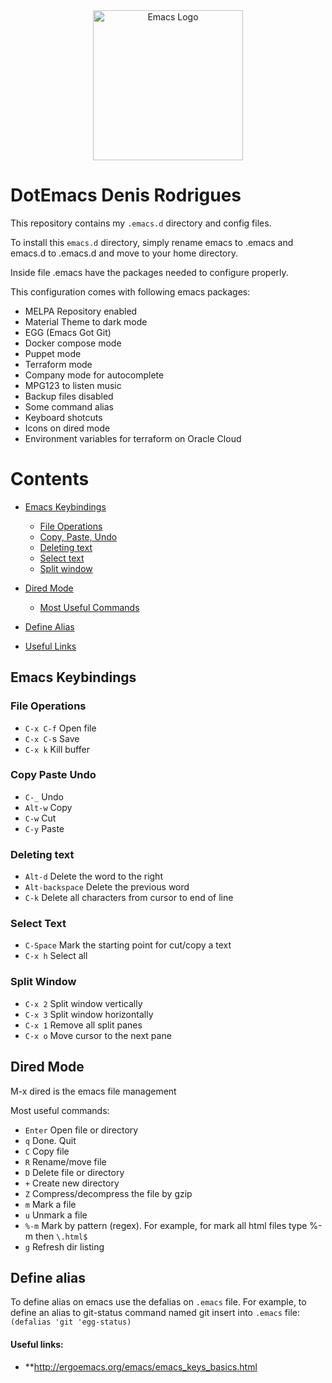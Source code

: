 <div align=center><a href="https://github.com/emacs-tw/awesome-emacs"><img alt="Emacs Logo" width="240" height="240" src="https://upload.wikimedia.org/wikipedia/commons/0/08/EmacsIcon.svg"></a></div>

# DotEmacs Denis Rodrigues

This repository contains my `.emacs.d` directory and config files.

To install this `emacs.d` directory, simply rename emacs to .emacs and emacs.d to .emacs.d and move to your home directory.

Inside file .emacs have the packages needed to configure properly.

This configuration comes with following emacs packages:

- MELPA Repository enabled
- Material Theme to dark mode
- EGG (Emacs Got Git)
- Docker compose mode
- Puppet mode
- Terraform mode
- Company mode for autocomplete
- MPG123 to listen music
- Backup files disabled
- Some command alias
- Keyboard shotcuts
- Icons on dired mode
- Environment variables for terraform on Oracle Cloud

# Contents

* [Emacs Keybindings](#emacs-keybindings)
  * [File Operations](#file-operations)
  * [Copy, Paste, Undo](#copy-paste-undo)
  * [Deleting text](#deleting-text)
  * [Select text](#select-text)
  * [Split window](#split-window)
* [Dired Mode](#dired-mode)
  * [Most Useful Commands](#most-useful-commands)
* [Define Alias](#define-alias)

* [Useful Links](#useful-links)

## Emacs Keybindings

### File Operations
- `C-x C-f` Open file
- `C-x C-`s Save
- `C-x k` Kill buffer

### Copy Paste Undo
- `C-_` Undo
- `Alt-w` Copy
- `C-w`  Cut
- `C-y` Paste

### Deleting text
- `Alt-d` Delete the word to the right
- `Alt-backspace` Delete the previous word
- `C-k` Delete all characters from cursor to end of line

### Select Text
- `C-Space` Mark the starting point for cut/copy a text
- `C-x h` Select all

### Split Window
- `C-x 2` Split window vertically
- `C-x 3` Split window horizontally
- `C-x 1` Remove all split panes
- `C-x o` Move cursor to the next pane


## Dired Mode
M-x dired is the emacs file management

Most useful commands:
- `Enter` Open file or directory
- `q` Done. Quit
- `C` Copy file
- `R` Rename/move file
- `D` Delete file or directory
- `+` Create new directory
- `Z` Compress/decompress the file by gzip
- `m` Mark a file
- `u` Unmark a file
- `%-m` Mark by pattern (regex). For example, for mark all html files type %-m then `\.html$`
- `g` Refresh dir listing

## Define alias
To define alias on emacs use the defalias on `.emacs` file.
For example, to define an alias to git-status command named git insert into `.emacs` file:
`(defalias 'git 'egg-status)`







#### Useful links:
- **http://ergoemacs.org/emacs/emacs_keys_basics.html